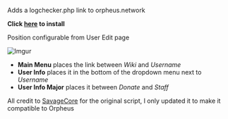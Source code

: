 Adds a logchecker.php link to orpheus.network

<b>Click [here](https://github.com/AlvaroBeiro/orpheus-logchecker-link/raw/master/src/orpheus-logchecker-link.user.js) to install</b>

Position configurable from User Edit page

![Imgur](http://i.imgur.com/Nm3LXaJ.png)

- <b>Main Menu</b> places the link between <i>Wiki</i> and <i>Username</i>
- <b>User Info</b> places it in the bottom of the dropdown menu next to <i>Username</i>
- <b>User Info Major</b> places it between <i>Donate</i> and <i>Staff</i>

All credit to [SavageCore](https://github.com/SavageCore/apollo-logchecker-link) for the original script, I only updated it to make it compatible to Orpheus
